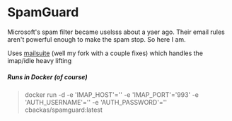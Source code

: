 # SpamGuard

Microsoft's spam filter became uselsss about a yaer ago. Their email rules aren't powerful enough to make the spam stop. So  here I am.

Uses [mailsuite](https://github.com/cbackas/mailsuite) (well my fork with a couple fixes) which handles the imap/idle heavy lifting

##### Runs in Docker (of course)
> docker run -d -e 'IMAP_HOST'='' -e 'IMAP_PORT'='993' -e 'AUTH_USERNAME'='' -e 'AUTH_PASSWORD'='' cbackas/spamguard:latest